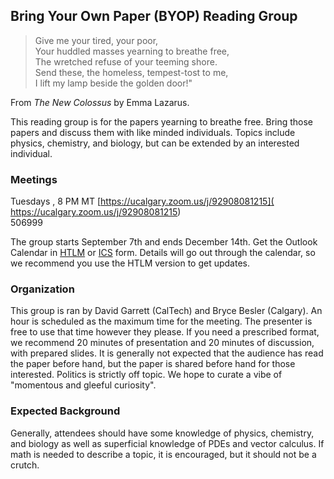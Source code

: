 ## Bring Your Own Paper (BYOP) Reading Group

> Give me your tired, your poor,  
> Your huddled masses yearning to breathe free,  
> The wretched refuse of your teeming shore.  
> Send these, the homeless, tempest-tost to me,  
> I lift my lamp beside the golden door!"

From *The New Colossus* by Emma Lazarus.

This reading group is for the papers yearning to breathe free.
Bring those papers and discuss them with like minded individuals.
Topics include physics, chemistry, and biology, but can be extended by an interested individual.

### Meetings
Tuesdays  , 8 PM MT
[https://ucalgary.zoom.us/j/92908081215](
https://ucalgary.zoom.us/j/92908081215)  
506999

The group starts September 7th and ends December 14th.
Get the Outlook Calendar in 
[HTLM](https://outlook.office365.com/owa/calendar/aa4e9638ed7149449a22dfd4d93daf6c@ucalgary.ca/70b7d28f9a514bb6b71ffe6efa609a1a15887750879980083409/calendar.html)
or 
[ICS](https://outlook.office365.com/owa/calendar/aa4e9638ed7149449a22dfd4d93daf6c@ucalgary.ca/70b7d28f9a514bb6b71ffe6efa609a1a15887750879980083409/calendar.ics)
form.
Details will go out through the calendar, so we recommend you use the HTLM version to get updates.

### Organization
This group is ran by David Garrett (CalTech) and Bryce Besler (Calgary).
An hour is scheduled as the maximum time for the meeting.
The presenter is free to use that time however they please.
If you need a prescribed format, we recommend 20 minutes of presentation and 20 minutes of discussion, with prepared slides.
It is generally not expected that the audience has read the paper before hand, but the paper is shared before hand for those interested.
Politics is strictly off topic.
We hope to curate a vibe of "momentous and gleeful curiosity".

### Expected Background
Generally, attendees should have some knowledge of physics, chemistry, and biology as well as superficial knowledge of PDEs and vector calculus.
If math is needed to describe a topic, it is encouraged, but it should not be a crutch.


